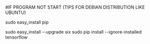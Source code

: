 #IF PROGRAM NOT START (TIPS FOR DEBIAN DISTRIBUTION LIKE UBUNTU)

sudo easy_install pip

sudo easy_install --upgrade six 
sudo pip install --ignore-installed tensorflow

